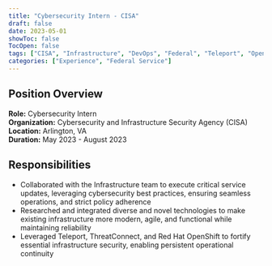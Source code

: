 ```yaml
---
title: "Cybersecurity Intern - CISA"
draft: false
date: 2023-05-01
showToc: false
TocOpen: false
tags: ["CISA", "Infrastructure", "DevOps", "Federal", "Teleport", "OpenShift"]
categories: ["Experience", "Federal Service"]
---
```


## Position Overview

**Role:** Cybersecurity Intern  
**Organization:** Cybersecurity and Infrastructure Security Agency (CISA)  
**Location:** Arlington, VA  
**Duration:** May 2023 - August 2023  

## Responsibilities

- Collaborated with the Infrastructure team to execute critical service updates, leveraging cybersecurity best practices, ensuring seamless operations, and strict policy adherence
- Researched and integrated diverse and novel technologies to make existing infrastructure more modern, agile, and functional while maintaining reliability
- Leveraged Teleport, ThreatConnect, and Red Hat OpenShift to fortify essential infrastructure security, enabling persistent operational continuity